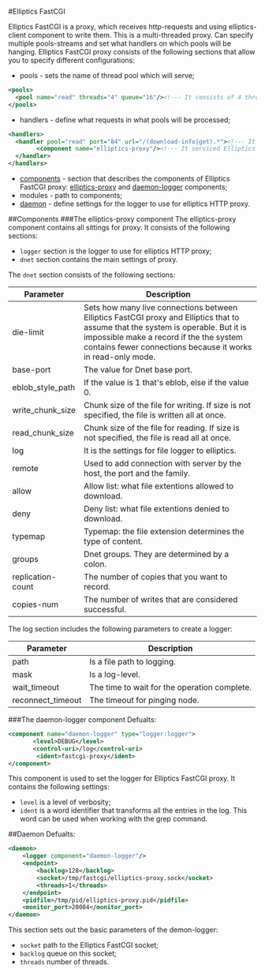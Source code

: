 #Elliptics FastCGI

Elliptics FastCGI is a proxy, which receives http-requests and using elliptics-client component to write them. This is a multi-threaded proxy. Can specify multiple pools-streams and set what handlers on which pools will be hanging.
Elliptics FastCGI proxy consists of the following sections that allow you to specify different configurations:
  - pools - sets the name of thread pool which will serve;
```xml
<pools>
  <pool name="read" threads="4" queue="16"/><!--- It consists of 4 threads, which have all 16 queries -->
</pools>
```
  - handlers - define what requests in what pools will be processed;
```xml
<handlers>
  <handler pool="read" port="84" url="/(download-info|get).*"><!--- It means that the pool reads at 84 port and describes requests specified by regex. -->
        <component name="elliptics-proxy"/><!--- It serviced Elliptics proxy component. -->
  </handler>
</handlers>
```
  - [components](#components) - section that describes the components of Elliptics FastCGI proxy: [elliptics-proxy](#elliptics-proxy) and [daemon-logger](#daemon-log) components;
  - modules - path to components;
  - [daemon](#daemon) - define settings for the logger to use for elliptics HTTP proxy.

##Components
###<a name="elliptics-proxy"></a>The elliptics-proxy component
The elliptics-proxy component contains all sittings for proxy. It consists of the following sections: 
  - `logger` section is the logger to use for elliptics HTTP proxy;
  - `dnet` section contains the main settings of proxy. 

The `dnet` section consists of the following sections:

| Parameter | Description |
|-----------|-------------|
| die-limit | Sets how many live connections between Elliptics FastCGI proxy and Elliptics that to assume that the system is operable. But it is impossible make a record if the the system contains fewer connections because it works in read-only mode. |
| base-port | The value for Dnet base port. |
| eblob_style_path |  If the value is 1 that's eblob, else if the value 0. |
| write_chunk_size | Chunk size of the file for writing. If size is not specified, the file is written all at once. |
| read_chunk_size | Chunk size of the file for reading. If size is not specified, the file is read all at once. |
| log | It is the settings for file logger to elliptics. |
| remote | Used to add connection with server by the host, the port and the family. |
| allow | Allow list: what file extentions allowed to download. |
| deny | Deny list: what file extentions denied to download. |
| typemap | Typemap: the file extension determines the type of content. |
| groups| Dnet groups. They are determined by a colon. |
| replication-count | The number of copies that you want to record. |
|	copies-num | The number of writes that are considered successful. |

The log section includes the following parameters to create a logger:

| Parameter | Description |
|-----------|-------------|
| path | Is a file path to logging. |
| mask | Is a log-level. |
| wait_timeout |	The time to wait for the operation complete. |
|	reconnect_timeout | 	The timeout for pinging node. |

###<a name="daemon-log"></a>The daemon-logger component
Defualts:
```xml
<component name="daemon-logger" type="logger:logger">
       <level>DEBUG</level>
       <control-uri>/log</control-uri>
        <ident>fastcgi-proxy</ident>
</component>
```
This component is used to set the logger for Elliptics FastCGI proxy. It contains the following settings:
  - `level` is a level of verbosity;
  - `ident` is a word identifier that transforms all the entries in the log. This word can be used when working with the grep command.

##Daemon
Defualts:
```xml
<daemon>
    <logger component="daemon-logger"/>
    <endpoint>
        <backlog>128</backlog>
        <socket>/tmp/fastcgi/elliptics-proxy.sock</socket>
        <threads>1</threads>
    </endpoint>
    <pidfile>/tmp/pid/elliptics-proxy.pid</pidfile>
    <monitor_port>20084</monitor_port>
</daemon>
```
This section sets out the basic parameters of the demon-logger:
  - `socket` path to the Elliptics FastCGI socket;
  - `backlog` queue on this socket;
  - `threads` number of threads.
